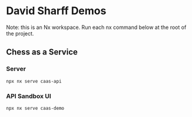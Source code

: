 

# David Sharff Demos
Note: this is an Nx workspace. Run each nx command below at the root of the project.

## Chess as a Service

### Server
`npx nx serve caas-api`

### API Sandbox UI

`npx nx serve caas-demo`
